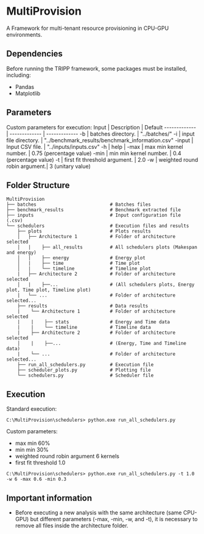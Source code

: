 # MultiProvision

A Framework for multi-tenant resource provisioning in CPU-GPU environments.

## Dependencies
Before running the TRIPP framework, some packages must be installed, including:
- Pandas
- Matplotlib

## Parameters
Custom parameters for execution:
Input         | Description                   | Default
------------- | -------------                 | -------------
-b            | batches directory.            | "../batches/"
-i            | input file directory.         | "../benchmark_results/benchmark_information.csv"
-input        | Input CSV file.               | "../inputs/inputs.csv"
-h            | help                          |
-max          | max min kernel number.        | 0.75 (percentage value)
-min          | min min kernel number.        | 0.4 (percentage value)
-t            | first fit threshold argument. | 2.0
-w            | weighted round robin argument.| 3 (unitary value)

## Folder Structure
```
MultiProvision
├── batches                           # Batches files
├── benchmark_results                 # Benchmark extracted file
├── inputs                            # Input configuration file (.csv)
└── schedulers                        # Execution files and results
    ├── plots                         # Plots results
    │   ├── Architecture 1            # Folder of architecture selected
    │   |    ├── all_results          # All schedulers plots (Makespan and energy)
    │   |    ├── energy               # Energy plot
    │   |    ├── time                 # Time plot
    │   |    └── timeline             # Timeline plot
    |   ├── Architecture 2            # Folder of architecture selected
    │   |    ├──...                   # (All schedulers plots, Energy plot, Time plot, Timeline plot)
    |   └── ...                       # Folder of architecture selected...
    ├── results                       # Data results
    |    └── Architecture 1           # Folder of architecture selected
    |    |    ├── stats               # Energy and Time data
    |    |    └── timeline            # Timeline data
    |    ├── Architecture 2           # Folder of architecture selected
    │    |    ├──...                  # (Energy, Time and Timeline data)
    |    └── ...                      # Folder of architecture selected...
    ├── run_all_schedulers.py         # Execution file
    ├── scheduler_plots.py            # Plotting file 
    └── schedulers.py                 # Scheduler file
```

## Execution

Standard execution:

```
C:\MultiProvision\schedulers> python.exe run_all_schedulers.py
```

Custom parameters:

- max min 60%
- min min 30%
- weighted round robin argument 6 kernels
- first fit threshold 1.0


```
C:\MultiProvision\schedulers> python.exe run_all_schedulers.py -t 1.0 -w 6 -max 0.6 -min 0.3
```

## Important information

- Before executing a new analysis with the same architecture (same CPU-GPU) but different parameters (-max, -min, -w, and -t), it is necessary to remove all files inside the architecture folder.
